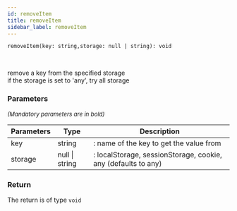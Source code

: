 ```yaml
---
id: removeItem
title: removeItem
sidebar_label: removeItem
---
```


```tsx
removeItem(key: string,storage: null | string): void
```
<br/>

remove a key from the specified storage  
if the storage is set to 'any', try all storage

### Parameters

<font size="2"><i>(Mandatory parameters are in bold)</i></font>

| Parameters | Type | Description |
| --------- | ---- | ----------- |
| key | string | : name of the key to get the value from |
| storage | null \| string | : localStorage, sessionStorage, cookie, any (defaults to any) |


### Return



The return is of type <code>void</code>